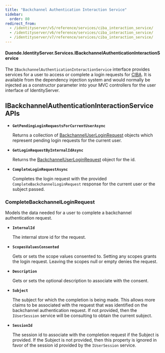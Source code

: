 ```yaml
---
title: "Backchannel Authentication Interaction Service"
sidebar:
  order: 80
redirect_from:
  - /identityserver/v5/reference/services/ciba_interaction_service/
  - /identityserver/v6/reference/services/ciba_interaction_service/
  - /identityserver/v7/reference/services/ciba_interaction_service/
---
```


#### Duende.IdentityServer.Services.IBackchannelAuthenticationInteractionService

The `IBackchannelAuthenticationInteractionService` interface provides services for a user to access or complete a login
requests for [CIBA](/identityserver/ui/ciba).
It is available from the dependency injection system and would normally be injected as a constructor parameter into your
MVC controllers for the user interface of IdentityServer.

## IBackchannelAuthenticationInteractionService APIs

* **`GetPendingLoginRequestsForCurrentUserAsync`**
    
  Returns a collection of [BackchannelUserLoginRequest](/identityserver/reference/models/ciba-login-request/) objects
  which represent pending login requests for the current user.

* **`GetLoginRequestByInternalIdAsync`**

  Returns the [BackchannelUserLoginRequest](/identityserver/reference/models/ciba-login-request/) object for the id.

* **`CompleteLoginRequestAsync`**

  Completes the login request with the provided `CompleteBackchannelLoginRequest` response for the current user or the
  subject passed.

### CompleteBackchannelLoginRequest

Models the data needed for a user to complete a backchannel authentication request.

* **`InternalId`**

  The internal store id for the request.

* **`ScopesValuesConsented`**

  Gets or sets the scope values consented to.
  Setting any scopes grants the login request.
  Leaving the scopes null or empty denies the request.

* **`Description`**

  Gets or sets the optional description to associate with the consent.

* **`Subject`**

  The subject for which the completion is being made.
  This allows more claims to be associated with the request that was identified on the backchannel authentication
  request.
  If not provided, then the `IUserSession` service will be consulting to obtain the current subject.

* **`SessionId`**

  The session id to associate with the completion request if the Subject is provided.
  If the Subject is not provided, then this property is ignored in favor of the session id provided by the
  `IUserSession` service.


